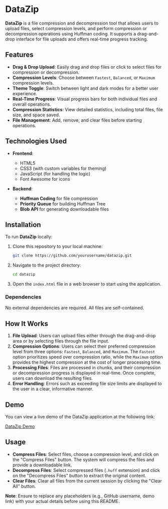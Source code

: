 # DataZip

**DataZip** is a file compression and decompression tool that allows users to upload files, select compression levels, and perform compression or decompression operations using Huffman coding. It supports a drag-and-drop interface for file uploads and offers real-time progress tracking.

## Features

- **Drag & Drop Upload**: Easily drag and drop files or click to select files for compression or decompression.
- **Compression Levels**: Choose between `Fastest`, `Balanced`, or `Maximum` compression levels.
- **Theme Toggle**: Switch between light and dark modes for a better user experience.
- **Real-Time Progress**: Visual progress bars for both individual files and overall operations.
- **Compression Statistics**: View detailed statistics, including total files, file size, and space saved.
- **File Management**: Add, remove, and clear files before starting operations.

## Technologies Used

- **Frontend**:
  - HTML5
  - CSS3 (with custom variables for theming)
  - JavaScript (for handling the logic)
  - Font Awesome for icons

- **Backend**:
  - **Huffman Coding** for file compression
  - **Priority Queue** for building Huffman Tree
  - **Blob API** for generating downloadable files

## Installation

To run **DataZip** locally:

1. Clone this repository to your local machine:
    ```bash
    git clone https://github.com/yourusername/datazip.git
    ```
2. Navigate to the project directory:
    ```bash
    cd datazip
    ```
3. Open the `index.html` file in a web browser to start using the application.

### Dependencies

No external dependencies are required. All files are self-contained.

## How It Works

1. **File Upload**: Users can upload files either through the drag-and-drop area or by selecting files through the file input.
2. **Compression Options**: Users can select their preferred compression level from three options: `Fastest`, `Balanced`, and `Maximum`. The `Fastest` option prioritizes speed over compression ratio, while the `Maximum` option provides the highest compression at the cost of longer processing time.
3. **Processing Files**: Files are processed in chunks, and their compression or decompression progress is displayed in real-time. Once complete, users can download the resulting files.
4. **Error Handling**: Errors such as exceeding file size limits are displayed to the user in a clear, informative manner.

## Demo

You can view a live demo of the DataZip application at the following link:

[DataZip Demo](https://data-zip-dat.vercel.app/)

## Usage

- **Compress Files**: Select files, choose a compression level, and click on the "Compress Files" button. The system will compress the files and provide a downloadable link.
- **Decompress Files**: Select compressed files (`.huff` extension) and click on the "Decompress Files" button to extract the original content.
- **Clear Files**: Clear all files from the current session by clicking the "Clear All" button.



**Note**: Ensure to replace any placeholders (e.g., GitHub username, demo link) with your actual details before using this README.
